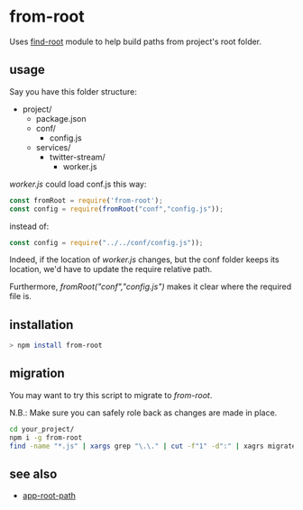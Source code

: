 # from-root
Uses [find-root](https://www.npmjs.com/package/find-root) module to help build paths from project's root folder.

## usage
Say you have this folder structure:

- project/
    - package.json
    - conf/
        - config.js
    - services/
        - twitter-stream/
            - worker.js

*worker.js* could load conf.js this way:

```js
const fromRoot = require('from-root');
const config = require(fromRoot("conf","config.js"));
```

instead of:

```js
const config = require("../../conf/config.js"));
```

Indeed, if the location of *worker.js* changes, but the conf folder keeps its location, we'd have to update the require relative path.

Furthermore, *fromRoot("conf","config.js")* makes it clear where the required file is.

## installation
```sh
> npm install from-root
```
## migration
You may want to try this script to migrate to *from-root*.

N.B.: Make sure you can safely role back as changes are made in place.

```sh
cd your_project/
npm i -g from-root
find -name "*.js" | xargs grep "\.\." | cut -f"1" -d":" | xagrs migrate-files-to-from-root
```

## see also
- [app-root-path](https://www.npmjs.com/package/app-root-path)
